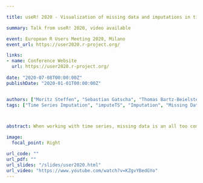 ```yaml
---

title: useR! 2020 - Visualization of missing data and imputations in time series

summary: Talk from useR! 2020, video available 

event: European R Users Meeting 2020, Milano
event_url: https://user2020.r-project.org/

links:
- name: Conference Website
  url: https://user2020.r-project.org/
  
date: "2020-07-08T00:00:00Z"
publishDate: "2020-01-01T00:00:00Z"


authors: ["Moritz Steffen", "Sebastian Gatscha", "Thomas Bartz-Beielstein"]
tags: ["Time Series Imputation", "imputeTS", "Imputation", "Missing Data", "Visualization"]



abstract: When working with time series, missing data is an all too common problem. Especially when dealing with sensor data, all kind of sources of error(data recording, data transmission, data processing) can lead to missing values. These missing values quite often complicate later processing and analysis steps. Missing data visualization is the logical first step when encountering these problems. Visualizing the patterns in the missing data can provide information about the reasons for the missing values and give hints on how to best proceed with the analysis. In case it is decided to replace (impute) the missing values, visualizations are a useful tool to assess the imputation quality. This talk gives a short intro to the new/updated missing data plotting functions being introduced with the 3.1 version of the imputeTS CRAN package - while also mentioning useful functions from further CRAN packages.

image:
  focal_point: Right

url_code: ""
url_pdf: ""
url_slides: "/slides/user2020.html"
url_video: "https://www.youtube.com/watch?v=KZgvYBedGYo"
---
```


